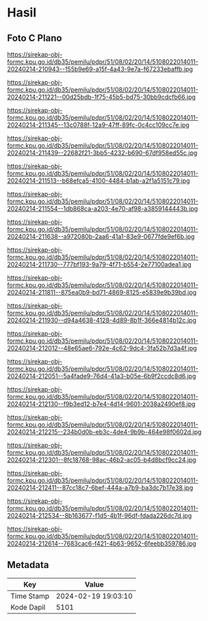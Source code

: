 # Hasil

## Foto C Plano

https://sirekap-obj-formc.kpu.go.id/db35/pemilu/pdpr/51/08/02/20/14/5108022014011-20240214-210943--155b9e69-a15f-4a43-9e7a-f67233ebaffb.jpg

https://sirekap-obj-formc.kpu.go.id/db35/pemilu/pdpr/51/08/02/20/14/5108022014011-20240214-211221--00d25bdb-1f75-45b5-bd75-30bb9cdcfb66.jpg

https://sirekap-obj-formc.kpu.go.id/db35/pemilu/pdpr/51/08/02/20/14/5108022014011-20240214-211345--13c0788f-12a9-47ff-89fc-0c4cc109cc7e.jpg

https://sirekap-obj-formc.kpu.go.id/db35/pemilu/pdpr/51/08/02/20/14/5108022014011-20240214-211439--22682f21-3bb5-4232-b690-67df958ed55c.jpg

https://sirekap-obj-formc.kpu.go.id/db35/pemilu/pdpr/51/08/02/20/14/5108022014011-20240214-211513--b68efca5-4100-4484-b1ab-a2f1a5151c79.jpg

https://sirekap-obj-formc.kpu.go.id/db35/pemilu/pdpr/51/08/02/20/14/5108022014011-20240214-211554--1db868ca-a203-4e70-af98-a3859144443b.jpg

https://sirekap-obj-formc.kpu.go.id/db35/pemilu/pdpr/51/08/02/20/14/5108022014011-20240214-211638--a972080b-2aa6-41a1-83e9-0677fde9ef6b.jpg

https://sirekap-obj-formc.kpu.go.id/db35/pemilu/pdpr/51/08/02/20/14/5108022014011-20240214-211730--777bf193-9a79-4f71-b554-2e77100adea1.jpg

https://sirekap-obj-formc.kpu.go.id/db35/pemilu/pdpr/51/08/02/20/14/5108022014011-20240214-211811--875ea0b9-bd71-4869-8125-e5839e9b39bd.jpg

https://sirekap-obj-formc.kpu.go.id/db35/pemilu/pdpr/51/08/02/20/14/5108022014011-20240214-211930--d94a4638-4128-4d89-8b1f-366e4814b12c.jpg

https://sirekap-obj-formc.kpu.go.id/db35/pemilu/pdpr/51/08/02/20/14/5108022014011-20240214-212012--48e65ae6-792e-4c62-9dc4-3fa52b7d3a4f.jpg

https://sirekap-obj-formc.kpu.go.id/db35/pemilu/pdpr/51/08/02/20/14/5108022014011-20240214-212051--5a4fade9-76d4-41a3-b05e-6b9f2ccdc8d6.jpg

https://sirekap-obj-formc.kpu.go.id/db35/pemilu/pdpr/51/08/02/20/14/5108022014011-20240214-212130--f9b3ed12-b7e4-4d14-9601-2038a2490ef8.jpg

https://sirekap-obj-formc.kpu.go.id/db35/pemilu/pdpr/51/08/02/20/14/5108022014011-20240214-212215--234b0d0b-eb3c-4de4-9b9b-464e98f0602d.jpg

https://sirekap-obj-formc.kpu.go.id/db35/pemilu/pdpr/51/08/02/20/14/5108022014011-20240214-212301--8fc18768-98ac-46b2-ac05-b4d8bcf9cc24.jpg

https://sirekap-obj-formc.kpu.go.id/db35/pemilu/pdpr/51/08/02/20/14/5108022014011-20240214-212411--87cc18c7-6bef-444a-a7b9-ba3dc7b17e38.jpg

https://sirekap-obj-formc.kpu.go.id/db35/pemilu/pdpr/51/08/02/20/14/5108022014011-20240214-212534--8b163677-f1d5-4b1f-96df-fdada226dc7d.jpg

https://sirekap-obj-formc.kpu.go.id/db35/pemilu/pdpr/51/08/02/20/14/5108022014011-20240214-212614--7683cac6-f421-4b63-9652-6feebb359786.jpg


## Metadata

| Key        | Value               |
| ---------- | ------------------- |
| Time Stamp | 2024-02-19 19:03:10 |
| Kode Dapil | 5101                |




